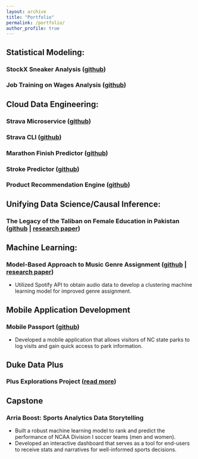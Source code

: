 ```yaml
---
layout: archive
title: "Portfolio"
permalink: /portfolio/
author_profile: true
---
```




## Statistical Modeling:
### StockX Sneaker Analysis ([github](https://github.com/rmratliffbrown/final-stats-sneakers/blob/main/final-report.Rmd)) 
### Job Training on Wages Analysis ([github](https://github.com/rmratliffbrown/job-training-wages))

## Cloud Data Engineering:
### Strava Microservice ([github](https://github.com/rmratliffbrown/data-engineering-strava-api)) 

### Strava CLI ([github](https://github.com/rmratliffbrown/strava-cli))

### Marathon Finish Predictor ([github](https://github.com/rmratliffbrown/ml-marathon-finish-predictor))

### Stroke Predictor ([github](https://github.com/rmratliffbrown/ml-stroke-predictor))

### Product Recommendation Engine ([github](https://github.com/rmratliffbrown/Recommend))

## Unifying Data Science/Causal Inference: 
### The Legacy of the Taliban on Female Education in Pakistan ([github](https://github.com/rmratliffbrown/uds-2022-ids-701-team-3) | [research paper](https://github.com/rmratliffbrown/uds-2022-ids-701-team-3/blob/main/40-docs/IDS-701_Final_Project_Report.pdf))

## Machine Learning: 
### Model-Based Approach to Music Genre Assignment ([github](https://github.com/rmratliffbrown/ml-genre-assignment) | [research paper](https://github.com/rmratliffbrown/ml-genre-assignment/blob/main/30_docs/final-report.pdf)) 
* Utilized Spotify API to obtain audio data to develop a clustering machine learning model for improved genre assignment.

## Mobile Application Development
### Mobile Passport ([github](https://github.com/rmratliffbrown/mobile-passport))
* Developed a mobile application that allows visitors of NC state parks to log visits and gain quick access to park information. 

## Duke Data Plus
### Plus Explorations Project ([read more](https://bigdata.duke.edu/projects/plus-programs-data-exploration/))

## Capstone
### Arria Boost: Sports Analytics Data Storytelling
* Built a robust machine learning model to rank and predict the performance of NCAA Division I soccer teams (men and women).
* Developed an interactive dashboard that serves as a tool for end-users to receive stats and narratives for well-informed sports decisions.

